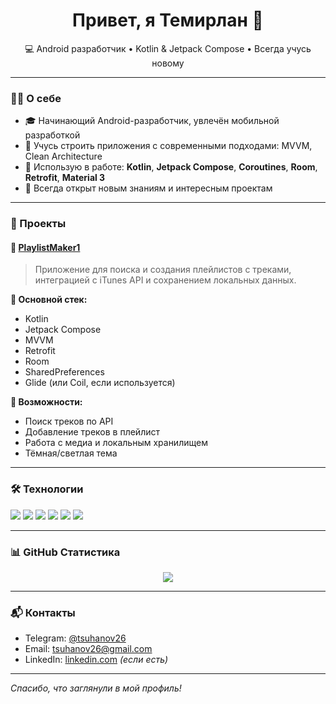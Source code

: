 <h1 align="center">Привет, я Темирлан 👋</h1>

<p align="center">
  💻 Android разработчик • Kotlin & Jetpack Compose • Всегда учусь новому
</p>

---

### 🧑‍💻 О себе

- 🎓 Начинающий Android-разработчик, увлечён мобильной разработкой
- 🌱 Учусь строить приложения с современными подходами: MVVM, Clean Architecture
- 🔧 Использую в работе: **Kotlin**, **Jetpack Compose**, **Coroutines**, **Room**, **Retrofit**, **Material 3**
- 🚀 Всегда открыт новым знаниям и интересным проектам

---

### 🚀 Проекты

#### 🎵 [PlaylistMaker1](https://github.com/Shiro2603/PlaylistMaker1)
> Приложение для поиска и создания плейлистов с треками, интеграцией с iTunes API и сохранением локальных данных.

**📱 Основной стек:**
- Kotlin
- Jetpack Compose
- MVVM
- Retrofit
- Room
- SharedPreferences
- Glide (или Coil, если используется)

**🧩 Возможности:**
- Поиск треков по API
- Добавление треков в плейлист
- Работа с медиа и локальным хранилищем
- Тёмная/светлая тема

---

### 🛠 Технологии

<p>
  <img src="https://img.shields.io/badge/Kotlin-7F52FF?style=for-the-badge&logo=kotlin&logoColor=white"/>
  <img src="https://img.shields.io/badge/Jetpack_Compose-4285F4?style=for-the-badge&logo=android&logoColor=white"/>
  <img src="https://img.shields.io/badge/Retrofit-00599C?style=for-the-badge"/>
  <img src="https://img.shields.io/badge/Room-6DB33F?style=for-the-badge&logo=sqlite&logoColor=white"/>
  <img src="https://img.shields.io/badge/ViewModel-4285F4?style=for-the-badge"/>
  <img src="https://img.shields.io/badge/Material_3-6200EE?style=for-the-badge&logo=material-design&logoColor=white"/>
</p>

---

### 📊 GitHub Статистика

<p align="center">
  <img src="https://github-readme-stats.vercel.app/api?username=Shiro2603&show_icons=true&theme=tokyonight" />
</p>

---

### 📬 Контакты

- Telegram: [@tsuhanov26](https://t.me/tsuhanov26) 
- Email: tsuhanov26@gmail.com
- LinkedIn: [linkedin.com]([https://linkedin.com/in/your-link](https://www.linkedin.com/in/%D1%82%D0%B5%D0%BC%D0%B8%D1%80%D0%BB%D0%B0%D0%BD-%D1%81%D1%83%D1%85%D0%B0%D0%BD%D0%BE%D0%B2-42b9b5273/)) *(если есть)*

---

_Спасибо, что заглянули в мой профиль!_
